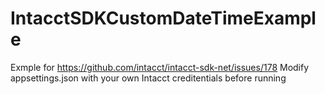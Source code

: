 # IntacctSDKCustomDateTimeExample
Exmple for https://github.com/intacct/intacct-sdk-net/issues/178
Modify appsettings.json with your own Intacct creditentials before running
